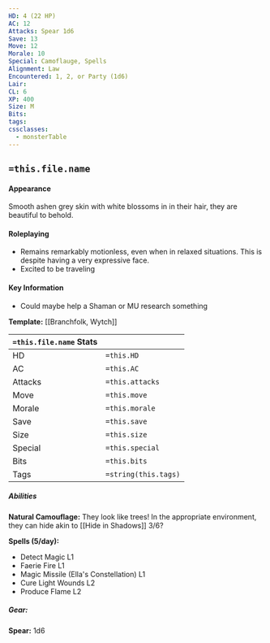 ```yaml
---
HD: 4 (22 HP)
AC: 12
Attacks: Spear 1d6
Save: 13
Move: 12
Morale: 10
Special: Camoflauge, Spells
Alignment: Law
Encountered: 1, 2, or Party (1d6)
Lair: 
CL: 6
XP: 400
Size: M
Bits: 
tags: 
cssclasses:
  - monsterTable
---
```

## `=this.file.name`

#### Appearance
Smooth ashen grey skin with white blossoms in in their hair, they are beautiful to behold.


#### Roleplaying
- Remains remarkably motionless, even when in relaxed situations. This is despite having a very expressive face.
- Excited to be traveling

#### Key Information
- Could maybe help a Shaman or MU research something

**Template:** [[Branchfolk, Wytch]]

| `=this.file.name` Stats |                      |
| ----------------------- | -------------------- |
| HD                      | `=this.HD`           |
| AC                      | `=this.AC`           |
| Attacks                 | `=this.attacks`      |
| Move                    | `=this.move`         |
| Morale                  | `=this.morale`       |
| Save                    | `=this.save`         |
| Size                    | `=this.size`         |
| Special                 | `=this.special`      |
| Bits                    | `=this.bits`         |
| Tags                    | `=string(this.tags)` |

##### Abilities
**Natural Camouflage:** They look like trees! In the appropriate environment, they can hide akin to [[Hide in Shadows]] 3/6?

**Spells (5/day):**
- Detect Magic L1
- Faerie Fire L1
- Magic Missile (Ella's Constellation) L1
- Cure Light Wounds L2
- Produce Flame L2

##### Gear:
**Spear:**  1d6

